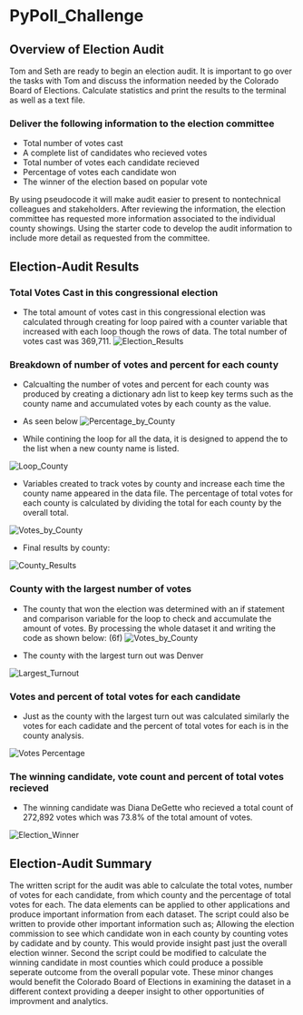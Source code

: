 # PyPoll_Challenge
## Overview of Election Audit
Tom and Seth are ready to begin an election audit.
It is important to go over the tasks with Tom and discuss the information needed by the Colorado Board of Elections. Calculate statistics and print the results to the terminal as well as a text file. 
### Deliver the following information to the election committee
- Total number of votes cast
- A complete list of candidates who recieved votes
- Total number of votes each candidate recieved
- Percentage of votes each candidate won
- The winner of the election based on popular vote

By using pseudocode it will make audit easier to present to nontechnical colleagues and stakeholders.
After reviewing the information, the election committee has requested more information associated to the individual county showings. Using the starter code to develop the audit information to include more detail as requested from the committee.

## Election-Audit Results

### Total Votes Cast in this congressional election
* The total amount of votes cast in this congressional election was calculated through creating for loop paired with a counter variable that increased with each loop though the rows of data. The total number of votes cast was 369,711. 
![Election_Results](https://user-images.githubusercontent.com/86635590/126914706-0916219f-9d32-42d6-b8ff-3d99d7b5b572.JPG)

### Breakdown of number of votes and percent for each county
* Calcualting the number of votes and percent for each county was produced by creating a dictionary adn list to keep key terms such as the county name and accumulated votes by each county as the value.
* As seen below
![Percentage_by_County](https://user-images.githubusercontent.com/86635590/126914760-b9698a82-37f5-42fd-8582-db3a8f238c58.JPG)

* While contining the loop for all the data, it is designed to append the to the list when a new county name is listed.

![Loop_County](https://user-images.githubusercontent.com/86635590/126915139-2097d1c8-7eb6-4a4d-a752-bd1e46c464ef.JPG)

* Variables created to track votes by county and increase each time the county name appeared in the data file. The percentage of total votes for each county is calculated by dividing the total for each county by the overall total.

![Votes_by_County](https://user-images.githubusercontent.com/86635590/126915403-f538c04f-b89a-4afd-9047-143e8bd60a67.JPG)

* Final results by county:

![County_Results](https://user-images.githubusercontent.com/86635590/126915420-62178444-f8da-4317-aa62-530243c2c33a.JPG)

### County with the largest number of votes

* The county that won the election was determined with an if statement and comparison variable for the loop to check and accumulate the amount of votes. By processing the whole dataset it and writing the code as shown below: (6f)
![Votes_by_County](https://user-images.githubusercontent.com/86635590/126917051-bafa0627-54cc-4de0-a91d-ce920493feae.JPG)

* The county with the largest turn out was Denver

![Largest_Turnout](https://user-images.githubusercontent.com/86635590/126917875-a6cfa199-f1d0-435b-8509-8d434f728687.JPG)

### Votes and percent of total votes for each candidate

* Just as the county with the largest turn out was calculated similarly the votes for each cadidate and the percent of total votes for each is in the county analysis.

![Votes Percentage](https://user-images.githubusercontent.com/86635590/126917963-1312a76a-041f-4c69-a091-9a9655e71ab2.JPG)

### The winning candidate, vote count and percent of total votes recieved

* The winning candidate was Diana DeGette who recieved a total count of 272,892 votes which was 73.8% of the total amount of votes. 

![Election_Winner](https://user-images.githubusercontent.com/86635590/126918004-36edc429-36c2-442d-9c51-78b7f6b7cd67.JPG)

## Election-Audit Summary
The written script for the audit was able to calculate the total votes, number of votes for each candidate, from which county and the percentage of total votes for each. The data elements can be applied to other applications and produce important information from each dataset. The script could also be written to provide other important information such as;
Allowing the election commission to see which candidate won in each county by counting votes by cadidate and by county. This would provide insight past just the overall election winner.
Second the script could be modified to calculate the winning candidate in most counties which could produce a possible seperate outcome from the overall popular vote. 
These minor changes would benefit the Colorado Board of Elections in examining the dataset in a different context providing a deeper insight to other opportunities of improvment and analytics.

